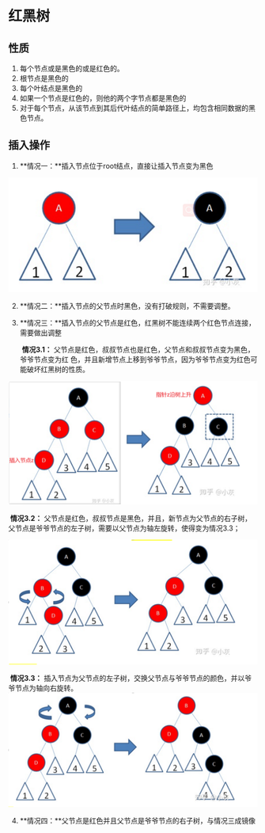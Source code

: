 # 红黑树

## 性质

1. 每个节点或是黑色的或是红色的。
2. 根节点是黑色的
3. 每个叶结点是黑色的
4. 如果一个节点是红色的，则他的两个字节点都是黑色的
5. 对于每个节点，从该节点到其后代叶结点的简单路径上，均包含相同数据的黑色节点。

## 插入操作

1.  **情况一：**插入节点位于root结点，直接让插入节点变为黑色

![image-20210728140733710](images/1.png)

2. **情况二：**插入节点的父节点时黑色，没有打破规则，不需要调整。

3. **情况三：**插入节点的父节点是红色，红黑树不能连续两个红色节点连接，需要做出调整

	  ​	**情况3.1：** 父节点是红色，叔叔节点也是红色，父节点和叔叔节点变为黑色，爷爷节点变为红    色，并且新增节点上移到爷爷节点，因为爷爷节点变为红色可能破坏红黑树的性质。

![image-20210728141102593](images/2.png)

​		**情况3.2：** 父节点是红色，叔叔节点是黑色，并且，新节点为父节点的右子树，父节点是爷爷节点的左子树，需要以父节点为轴左旋转，使得变为情况3.3；

![image-20210728141219193](images/3.png)

​		**情况3.3：** 插入节点为父节点的左子树，交换父节点与爷爷节点的颜色，并以爷爷节点为轴向右旋转。
![image-20210728141219193](images/4.png)

4. **情况四：**父节点是红色并且父节点是爷爷节点的右子树，与情况三成镜像

